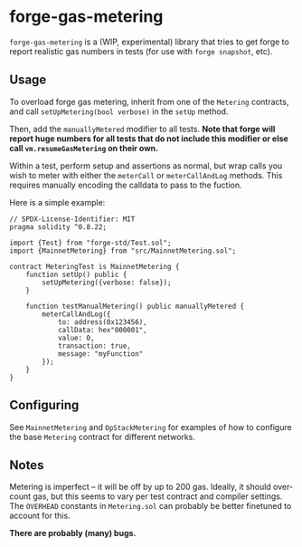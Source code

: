 # forge-gas-metering

`forge-gas-metering` is a (WIP, experimental) library that tries to get forge to report realistic gas numbers in tests (for use with `forge snapshot`, etc).

## Usage

To overload forge gas metering, inherit from one of the `Metering` contracts, and call `setUpMetering(bool verbose)` in the `setUp` method.

Then, add the `manuallyMetered` modifier to all tests. **Note that forge will report huge numbers for all tests that do not include this modifier or else call `vm.resumeGasMetering` on their own.**

Within a test, perform setup and assertions as normal, but wrap calls you wish to meter with either the `meterCall` or `meterCallAndLog` methods. This requires manually encoding the calldata to pass to the fuction.

Here is a simple example:

```solidity
// SPDX-License-Identifier: MIT
pragma solidity ^0.8.22;

import {Test} from "forge-std/Test.sol";
import {MainnetMetering} from "src/MainnetMetering.sol";

contract MeteringTest is MainnetMetering {
    function setUp() public {
        setUpMetering({verbose: false});
    }

    function testManualMetering() public manuallyMetered {
        meterCallAndLog({
            to: address(0x123456),
            callData: hex"000001",
            value: 0,
            transaction: true,
            message: "myFunction"
        });
    }
}
```

## Configuring

See `MainnetMetering` and `OpStackMetering` for examples of how to configure the base `Metering` contract for different networks.

## Notes

Metering is imperfect – it will be off by up to 200 gas. Ideally, it should over-count gas, but this seems to vary per test contract and compiler settings. The `OVERHEAD` constants in `Metering.sol` can probably be better finetuned to account for this.

**There are probably (many) bugs.**
